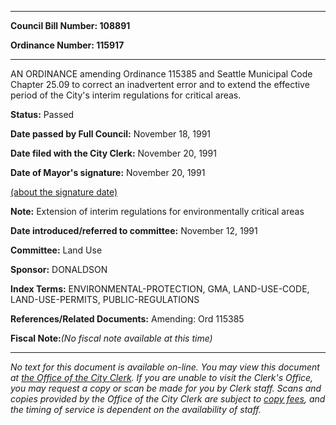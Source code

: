 

********

**Council Bill Number: 108891**
   
**Ordinance Number: 115917**
********

 AN ORDINANCE amending Ordinance 115385 and Seattle Municipal Code Chapter 25.09 to correct an inadvertent error and to extend the effective period of the City's interim regulations for critical areas.

**Status:** Passed
   
**Date passed by Full Council:** November 18, 1991
   
**Date filed with the City Clerk:** November 20, 1991
   
**Date of Mayor's signature:** November 20, 1991
   
[(about the signature date)](/~public/approvaldate.htm)
   
   
**Note:** Extension of interim regulations for environmentally critical areas

   
**Date introduced/referred to committee:** November 12, 1991
   
**Committee:** Land Use
   
**Sponsor:** DONALDSON
   
   
**Index Terms:** ENVIRONMENTAL-PROTECTION, GMA, LAND-USE-CODE, LAND-USE-PERMITS, PUBLIC-REGULATIONS

**References/Related Documents:** Amending: Ord 115385

**Fiscal Note:**_(No fiscal note available at this time)_
********

_No text for this document is available on-line. You may view this document at [the Office of the City Clerk](http://www.seattle.gov/leg/clerk/contactUs.htm). If you are unable to visit the Clerk's Office, you may request a copy or scan be made for you by Clerk staff. Scans and copies provided by the Office of the City Clerk are subject to [copy fees](http://clerk.seattle.gov/~public/clerkfees.htm), and the timing of service is dependent on the availability of staff._

